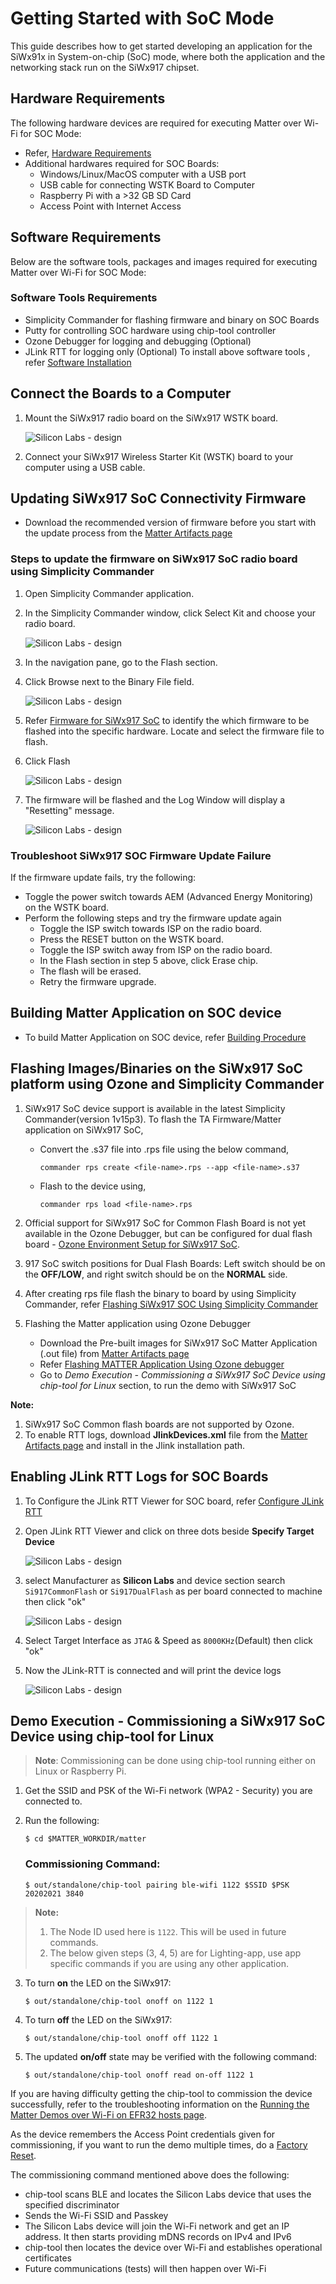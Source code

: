 # Getting Started with SoC Mode
This guide describes how to get started developing an application for the SiWx91x in System-on-chip (SoC) mode, where both the application and the networking stack run on the SiWx917 chipset.

## Hardware Requirements
The following hardware devices are required for executing Matter over Wi-Fi for SOC Mode:
 - Refer, [Hardware Requirements](../general/HARDWARE_REQUIREMENTS.md#matter-over-wi-fi-accessory-device-requirements-for-soc-mode)
 - Additional hardwares required for SOC Boards:
    - Windows/Linux/MacOS computer with a USB port
    - USB cable for connecting WSTK Board to Computer
    - Raspberry Pi with a >32 GB SD Card
    - Access Point with Internet Access

## Software Requirements
Below are the software tools, packages and images required for executing Matter over Wi-Fi for SOC Mode:

### Software Tools Requirements
 - Simplicity Commander for flashing firmware and binary on SOC Boards
 - Putty for controlling SOC hardware using chip-tool controller
 - Ozone Debugger for logging and debugging (Optional)
 - JLink RTT for logging only (Optional)
To install above software tools , refer [Software Installation](../general/SOFTWARE_REQUIREMENTS.md)

## Connect the Boards to a Computer
1. Mount the SiWx917 radio board on the SiWx917 WSTK board.
    
   ![Silicon Labs - design](./images/mount-soc.png)
    
2. Connect your SiWx917 Wireless Starter Kit (WSTK) board to your computer using a USB cable.

## Updating SiWx917 SoC Connectivity Firmware
- Download the recommended version of firmware before you start with the update process from the [Matter Artifacts page](../general/ARTIFACTS.md#siwx917-firmware-for-siwx917-soc)

### Steps to update the firmware on SiWx917 SoC radio board using Simplicity Commander

1. Open Simplicity Commander application.

3. In the Simplicity Commander window, click Select Kit and choose your radio board.

   ![Silicon Labs - design](./images/commander-select-board.png)

4. In the navigation pane, go to the Flash section.

5. Click Browse next to the Binary File field.
   
   ![Silicon Labs - design](./images/select-flash-option-in-commander.png)

6. Refer [Firmware for SiWx917 SoC](../general/ARTIFACTS.md#siwx917-firmware-for-siwx917-soc) to identify the which firmware to be flashed into the specific hardware. Locate and select the firmware file to flash.  

7. Click Flash

   ![Silicon Labs - design](./images/commander-click-flash-button.png)

8. The firmware will be flashed and the Log Window will display a "Resetting" message.

   ![Silicon Labs - design](./images/commander-flash-success.png)

### Troubleshoot SiWx917 SOC Firmware Update Failure
If the firmware update fails, try the following:
  - Toggle the power switch towards AEM (Advanced Energy Monitoring) on the WSTK board.
  - Perform the following steps and try the firmware update again
     - Toggle the ISP switch towards ISP on the radio board.
     - Press the RESET button on the WSTK board.
     - Toggle the ISP switch away from ISP on the radio board.
     - In the Flash section in step 5 above, click Erase chip.
     - The flash will be erased.
     - Retry the firmware upgrade.


## Building Matter Application on SOC device
- To build Matter Application on SOC device, refer [Building Procedure](./SW_SETUP.md)

## Flashing Images/Binaries on the SiWx917 SoC platform using Ozone and Simplicity Commander

1. SiWx917 SoC device support is available in the latest Simplicity Commander(version 1v15p3). To flash the TA Firmware/Matter application on SiWx917 SoC,
    - Convert the .s37 file into .rps file using the below command,

          commander rps create <file-name>.rps --app <file-name>.s37
    - Flash to the device using,          
    
          commander rps load <file-name>.rps
 
2. Official support for SiWx917 SoC for Common Flash Board is not yet available in the Ozone Debugger, but can be configured for dual flash board - [Ozone Environment Setup for SiWx917 SoC](SiWx917_Enablement_For_Ozone.md).

3. 917 SoC switch positions for Dual Flash Boards: Left switch should be on the **OFF/LOW**, and right switch should be on the **NORMAL** side.
  
4. After creating rps file flash the binary to board by using Simplicity Commander, refer [Flashing SiWx917 SOC Using Simplicity Commander](../general/FLASHING_USING_COMMANDER.md#flashing-the-siwx917-soc-matter-pre-built-binary-using-simplicity-commander)

5. Flashing the Matter application using Ozone Debugger

   - Download the Pre-built images for SiWx917 SoC Matter Application (.out file) from [Matter Artifacts page](../general/ARTIFACTS.md)
   - Refer [Flashing MATTER Application Using Ozone debugger](./SiWx917_Enablement_For_Ozone.md)
   - Go to *Demo Execution - Commissioning a SiWx917 SoC Device using chip-tool for Linux* section, to run the demo with SiWx917 SoC

**Note:**
1. SiWx917 SoC Common flash boards are not supported by Ozone.
2. To enable RTT logs, download **JlinkDevices.xml** file from the [Matter Artifacts page](../general/ARTIFACTS.md) and install in the Jlink installation path.
 
## Enabling JLink RTT Logs for SOC Boards
1. To Configure the JLink RTT Viewer for SOC board, refer [Configure JLink RTT](./SiWx917_Enablement_For_Ozone.md#steps-to-configure-the-siwx917-soc-on-the-jlink-rtt-logging-and-ozone-debugger)

2. Open JLink RTT Viewer and click on three dots beside **Specify Target Device**

   ![Silicon Labs - design](./images/jlink-rtt-soc-selection.png)

3. select Manufacturer as **Silicon Labs** and device section search `Si917CommonFlash` or `Si917DualFlash` as per board connected to machine then click "ok" 

   ![Silicon Labs - design](./images/jlink-rtt-soc-board-selection.png)

4. Select Target Interface as `JTAG` & Speed as `8000KHz`(Default) then click "ok"

5. Now the JLink-RTT is connected and will print the device logs
   
   ![Silicon Labs - design](./images/jlink-rtt-connected-logs.png)

## Demo Execution - Commissioning a SiWx917 SoC Device using chip-tool for Linux

> **Note**: Commissioning can be done using chip-tool running either on Linux or Raspberry Pi.

1. Get the SSID and PSK of the Wi-Fi network (WPA2 - Security) you are connected to.

2. Run the following:

    ```shell
    $ cd $MATTER_WORKDIR/matter
    ```

    ### Commissioning Command:

    ```shell
    $ out/standalone/chip-tool pairing ble-wifi 1122 $SSID $PSK 20202021 3840
    ```

> **Note:**
>    1. The Node ID used here is `1122`. This will be used in future commands.
>    2. The below given steps (3, 4, 5) are for Lighting-app, use app specific commands if you are using any other application.

3. To turn **on** the LED on the SiWx917:
    ```shell
    $ out/standalone/chip-tool onoff on 1122 1
    ```

4. To turn **off** the LED on the SiWx917:
    ```shell
    $ out/standalone/chip-tool onoff off 1122 1
    ```

5. The updated **on/off** state may be verified with the following command:
    ```shell
    $ out/standalone/chip-tool onoff read on-off 1122 1
    ```

If you are having difficulty getting the chip-tool to commission the device
successfully, refer to the troubleshooting information on the 
[Running the Matter Demos over Wi-Fi on EFR32 hosts page](./RUN_DEMO.md).

As the device remembers the Access Point credentials given for commissioning, if
you want to run the demo multiple times, do a [Factory Reset](./SiWx917_Enablement_For_Ozone.md#siwx917-soc-factory-reset).

The commissioning command mentioned above does the following:

- chip-tool scans BLE and locates the Silicon Labs device that uses the specified discriminator
- Sends the Wi-Fi SSID and Passkey
- The Silicon Labs device will join the Wi-Fi network and get an IP address.
It then starts providing mDNS records on IPv4 and IPv6
- chip-tool then locates the device over Wi-Fi and establishes operational certificates
- Future communications (tests) will then happen over Wi-Fi
